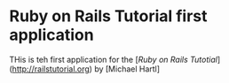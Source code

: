 # Ruby on Rails Tutorial first application

THis is teh first application for the [*Ruby on Rails Tutotial*]
(http://railstutorial.org) by [Michael Hartl]
